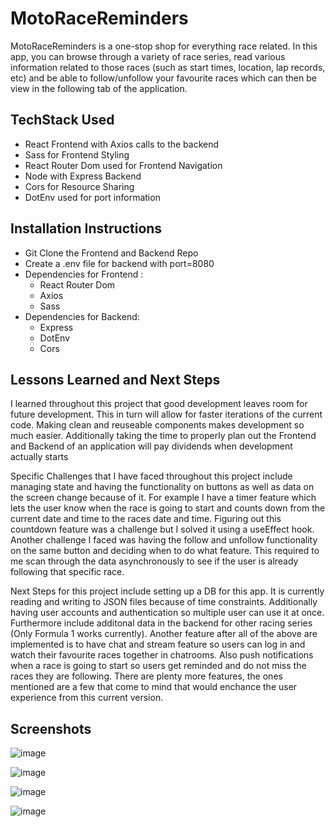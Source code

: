 
# MotoRaceReminders

MotoRaceReminders is a one-stop shop for everything race related. In this app, you can browse through a variety of race series, read various information related to those races (such as start times, location, lap records, etc) and be able to follow/unfollow your favourite races which can then be view in the following tab of the application.


 

## TechStack Used

- React Frontend with Axios calls to the backend
- Sass for Frontend Styling
- React Router Dom used for Frontend Navigation
- Node with Express Backend
- Cors for Resource Sharing
- DotEnv used for port information


## Installation Instructions
- Git Clone the Frontend and Backend Repo 
- Create a .env file for backend with port=8080
- Dependencies for Frontend :
    - React Router Dom
    - Axios
    - Sass
- Dependencies for Backend:
    - Express
    - DotEnv
    - Cors
    
## Lessons Learned and Next Steps

I learned throughout this project that good development leaves room for future development. This in turn will allow for faster iterations of the current code. Making clean and reuseable components makes development so much easier. Additionally taking the time to properly plan out the Frontend and Backend of an application will pay dividends when development actually starts

Specific Challenges that I have faced throughout this project include managing state and having the functionality on buttons as well as data on the screen change because of it. For example I have a timer feature which lets the user know when the race is going to start and counts down from the current date and time to the races date and time. Figuring out this countdown feature was a challenge but I solved it using a useEffect hook. Another challenge I faced was having the follow and unfollow functionality on the same button and deciding when to do what feature. This required to me scan through the data asynchronously to see if the user is already following that specific race.  

Next Steps for this project include setting up a DB for this app. It is currently reading and writing to JSON files because of time constraints. Additionally having user accounts and authentication so multiple user can use it at once. Furthermore include additonal data in the backend for other racing series (Only Formula 1 works currently).
Another feature after all of the above are implemented is to have chat and stream feature so users can log in and watch their favourite races together in chatrooms. Also push notifications when a race is going to start so users get reminded and do not miss the races they are following. There are plenty more features, the ones mentioned are a few that come to mind that would enchance the user experience from this current version. 


## Screenshots

![image](https://user-images.githubusercontent.com/40073550/218876733-8cd78c72-c975-48af-b41f-568b301d487a.png)

![image](https://user-images.githubusercontent.com/40073550/218876815-42430df7-610a-406b-a834-9480d79023c0.png)

![image](https://user-images.githubusercontent.com/40073550/218876873-9c088c69-4494-4463-9a40-83eed2efd61f.png)

![image](https://user-images.githubusercontent.com/40073550/218876957-27973277-9434-435e-8548-b9c70aa84875.png)
